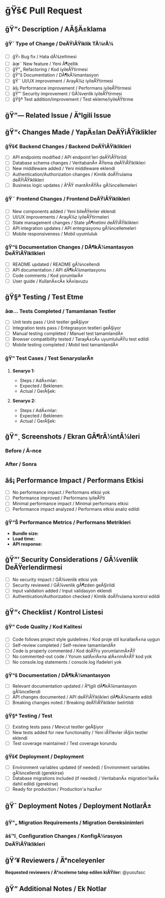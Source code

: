 ﻿# ğŸš€ Pull Request

## ğŸ“‹ Description / AÃ§Ä±klama

<!-- Bu PR'da neler deÄŸiÅŸti? KÄ±sa ve net aÃ§Ä±klama -->

### ğŸ¯ Type of Change / DeÄŸiÅŸiklik TÃ¼rÃ¼

- [ ] ğŸ› Bug fix / Hata dÃ¼zeltmesi
- [ ] âœ¨ New feature / Yeni Ã¶zellik
- [ ] ğŸ”„ Refactoring / Kod iyileÅŸtirmesi
- [ ] ğŸ“š Documentation / DÃ¶kÃ¼mantasyon
- [ ] ğŸ¨ UI/UX improvement / ArayÃ¼z iyileÅŸtirmesi
- [ ] âš¡ Performance improvement / Performans iyileÅŸtirmesi
- [ ] ğŸ”’ Security improvement / GÃ¼venlik iyileÅŸtirmesi
- [ ] ğŸ§ª Test addition/improvement / Test ekleme/iyileÅŸtirme

## ğŸ”— Related Issue / Ä°lgili Issue

<!-- Closes #123, Fixes #456, Related to #789 -->

## ğŸ“‹ Changes Made / YapÄ±lan DeÄŸiÅŸiklikler

### ğŸš€ Backend Changes / Backend DeÄŸiÅŸiklikleri

- [ ] API endpoints modified / API endpoint'leri deÄŸiÅŸtirildi
- [ ] Database schema changes / VeritabanÄ± ÅŸema deÄŸiÅŸiklikleri
- [ ] New middleware added / Yeni middleware eklendi
- [ ] Authentication/Authorization changes / Kimlik doÄŸrulama deÄŸiÅŸiklikleri
- [ ] Business logic updates / Ä°ÅŸ mantÄ±ÄŸÄ± gÃ¼ncellemeleri

### ğŸ¨ Frontend Changes / Frontend DeÄŸiÅŸiklikleri
- [ ] New components added / Yeni bileÅŸenler eklendi
- [ ] UI/UX improvements / ArayÃ¼z iyileÅŸtirmeleri
- [ ] State management changes / State yÃ¶netimi deÄŸiÅŸiklikleri
- [ ] API integration updates / API entegrasyonu gÃ¼ncellemeleri
- [ ] Mobile responsiveness / Mobil uyumluluk

### ğŸ“š Documentation Changes / DÃ¶kÃ¼mantasyon DeÄŸiÅŸiklikleri
- [ ] README updated / README gÃ¼ncellendi
- [ ] API documentation / API dÃ¶kÃ¼mantasyonu
- [ ] Code comments / Kod yorumlarÄ±
- [ ] User guide / KullanÄ±cÄ± kÄ±lavuzu

## ğŸ§ª Testing / Test Etme

### âœ… Tests Completed / Tamamlanan Testler
- [ ] Unit tests pass / Unit testler geÃ§iyor
- [ ] Integration tests pass / Entegrasyon testleri geÃ§iyor
- [ ] Manual testing completed / Manuel test tamamlandÄ±
- [ ] Browser compatibility tested / TarayÄ±cÄ± uyumluluÄŸu test edildi
- [ ] Mobile testing completed / Mobil test tamamlandÄ±

### ğŸ” Test Cases / Test SenaryolarÄ±

<!-- Test edilen senaryolarÄ± listeleyin -->

1. **Senaryo 1:**
   - Steps / AdÄ±mlar: 
   - Expected / Beklenen: 
   - Actual / GerÃ§ek: 

2. **Senaryo 2:**
   - Steps / AdÄ±mlar: 
   - Expected / Beklenen: 
   - Actual / GerÃ§ek: 

## ğŸ“¸ Screenshots / Ekran GÃ¶rÃ¼ntÃ¼leri

<!-- Before/After screenshots varsa ekleyin -->

### Before / Ã–nce
<!-- Eski halin ekran gÃ¶rÃ¼ntÃ¼sÃ¼ -->

### After / Sonra  
<!-- Yeni halin ekran gÃ¶rÃ¼ntÃ¼sÃ¼ -->

## âš¡ Performance Impact / Performans Etkisi

- [ ] No performance impact / Performans etkisi yok
- [ ] Performance improved / Performans iyileÅŸti
- [ ] Minimal performance impact / Minimal performans etkisi
- [ ] Performance impact analyzed / Performans etkisi analiz edildi

### ğŸ“Š Performance Metrics / Performans Metrikleri

<!-- Varsa performans Ã¶lÃ§Ã¼mleri -->

- **Bundle size:** <!-- Before: X MB, After: Y MB -->
- **Load time:** <!-- Before: X ms, After: Y ms -->
- **API response:** <!-- Before: X ms, After: Y ms -->

## ğŸ”’ Security Considerations / GÃ¼venlik DeÄŸerlendirmesi

- [ ] No security impact / GÃ¼venlik etkisi yok
- [ ] Security reviewed / GÃ¼venlik gÃ¶zden geÃ§irildi
- [ ] Input validation added / Input validasyon eklendi
- [ ] Authentication/Authorization checked / Kimlik doÄŸrulama kontrol edildi

## ğŸ“‹ Checklist / Kontrol Listesi

### ğŸ” Code Quality / Kod Kalitesi
- [ ] Code follows project style guidelines / Kod proje stil kurallarÄ±na uygun
- [ ] Self-review completed / Self-review tamamlandÄ±
- [ ] Code is properly commented / Kod doÄŸru yorumlanmÄ±ÅŸ
- [ ] No commented-out code / Yorum satÄ±rÄ±na alÄ±nmÄ±ÅŸ kod yok
- [ ] No console.log statements / console.log ifadeleri yok

### ğŸ“š Documentation / DÃ¶kÃ¼mantasyon
- [ ] Relevant documentation updated / Ä°lgili dÃ¶kÃ¼mantasyon gÃ¼ncellendi
- [ ] API changes documented / API deÄŸiÅŸiklikleri dÃ¶kÃ¼mante edildi
- [ ] Breaking changes noted / Breaking deÄŸiÅŸiklikler belirtildi

### ğŸ§ª Testing / Test
- [ ] Existing tests pass / Mevcut testler geÃ§iyor
- [ ] New tests added for new functionality / Yeni iÅŸlevler iÃ§in testler eklendi
- [ ] Test coverage maintained / Test coverage korundu

### ğŸš€ Deployment / Deployment
- [ ] Environment variables updated (if needed) / Environment variables gÃ¼ncellendi (gerekirse)
- [ ] Database migrations included (if needed) / VeritabanÄ± migration'larÄ± dahil edildi (gerekirse)
- [ ] Ready for production / Production'a hazÄ±r

## ğŸ¯ Deployment Notes / Deployment NotlarÄ±

<!-- Ã–zel deployment adÄ±mlarÄ± varsa buraya yazÄ±n -->

### ğŸ”„ Migration Requirements / Migration Gereksinimleri

<!-- VeritabanÄ± migration'larÄ± veya Ã¶zel adÄ±mlar -->

### âš™ï¸ Configuration Changes / KonfigÃ¼rasyon DeÄŸiÅŸiklikleri

<!-- Environment variable'lar veya config deÄŸiÅŸiklikleri -->

## ğŸ‘¥ Reviewers / Ä°nceleyenler

<!-- @yusufasc veya diÄŸer reviewer'larÄ± mention edin -->

**Requested reviewers / Ä°nceleme talep edilen kiÅŸiler:** @yusufasc

## ğŸ“ Additional Notes / Ek Notlar

<!-- DiÄŸer Ã¶nemli bilgiler, gelecek planlar, limitasyonlar -->
